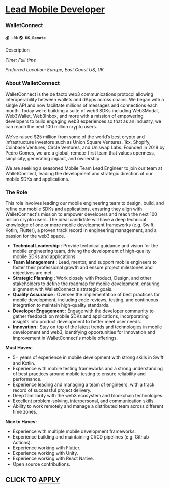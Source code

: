 # [Lead Mobile Developer](https://www.remotewlb.com/apply/lead-mobile-developer-56945)  
### WalletConnect  
#### `💰 ~0k` `🌎 UK,Remote`  

Description

_Time: Full time_

 _Preferred Location: Europe, East Coast US, UK_

### About WalletConnect

WalletConnect is the de facto web3 communications protocol allowing interoperability between wallets and dApps across chains. We began with a single API and now facilitate millions of messages and connections each month. Today we’re building a suite of web3 SDKs including Web3Modal, Web3Wallet, Web3Inbox, and more with a mission of empowering developers to build engaging web3 experiences so that as an industry, we can reach the next 100 million crypto users.

We’ve raised $25 million from some of the world’s best crypto and infrastructure investors such as Union Square Ventures, 1kx, Shopify, Coinbase Ventures, Circle Ventures, and Uniswap Labs. Founded in 2018 by Pedro Gomes, we are a global, remote-first team that values openness, simplicity, generating impact, and ownership.

We are seeking a seasoned Mobile Team Lead Engineer to join our team at WalletConnect, leading the development and strategic direction of our mobile SDKs and applications.

### The Role

This role involves leading our mobile engineering team to design, build, and refine our mobile SDKs and applications, ensuring they align with WalletConnect's mission to empower developers and reach the next 100 million crypto users. The ideal candidate will have a deep technical knowledge of one or more mobile development frameworks (e.g. Swift, Kotlin, Flutter), a proven track record in engineering management, and a passion for the web3 space.

  * **Technical Leadership** : Provide technical guidance and vision for the mobile engineering team, driving the development of high-quality mobile SDKs and applications.
  * **Team Management** : Lead, mentor, and support mobile engineers to foster their professional growth and ensure project milestones and objectives are met.
  * **Strategic Planning** : Work closely with Product, Design, and other stakeholders to define the roadmap for mobile development, ensuring alignment with WalletConnect's strategic goals.
  * **Quality Assurance** : Oversee the implementation of best practices for mobile development, including code reviews, testing, and continuous integration to maintain high-quality standards.
  * **Developer Engagement** : Engage with the developer community to gather feedback on mobile SDKs and applications, incorporating insights into product development to better meet user needs.
  * **Innovation** : Stay on top of the latest trends and technologies in mobile development and web3, identifying opportunities for innovation and improvement in WalletConnect's mobile offerings.

**Must Haves:**

  * 5+ years of experience in mobile development with strong skills in Swift and Kotlin.
  * Experience with mobile testing frameworks and a strong understanding of best practices around mobile testing to ensure reliability and performance.
  * Experience leading and managing a team of engineers, with a track record of successful project delivery.
  * Deep familiarity with the web3 ecosystem and blockchain technologies.
  * Excellent problem-solving, interpersonal, and communication skills.
  * Ability to work remotely and manage a distributed team across different time zones.

**Nice to Haves:**

  * Experience with multiple mobile development frameworks.
  * Experience building and maintaining CI/CD pipelines (e.g. Github Actions).
  * Experience working with Flutter.
  * Experience working with Unity.
  * Experience working with React Native.
  * Open source contributions.

  
## CLICK TO [APPLY](https://www.remotewlb.com/apply/lead-mobile-developer-56945)

